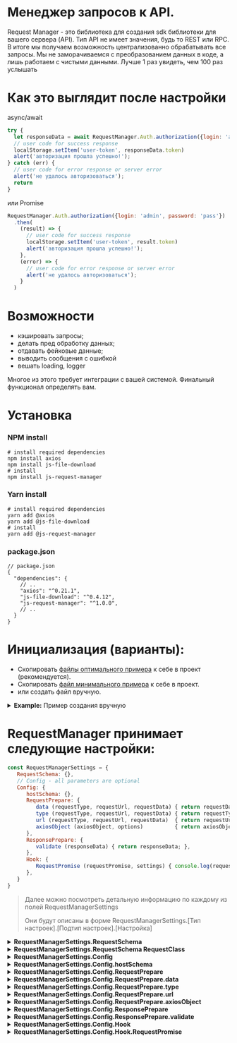 # Менеджер запросов к API.

Request Manager - это библиотека для создания sdk библиотеки для вашего сервера (API).
Тип API не имеет значения, будь то REST или RPC.
В итоге мы получаем возможность централизованно обрабатывать все запросы.
Мы не заморачиваемся с преобразованием данных в коде, а лишь работаем с чистыми данными.
Лучше 1 раз увидеть, чем 100 раз услышать


# Как это выглядит после настройки
async/await
```js
try {
  let responseData = await RequestManager.Auth.authorization({login: 'admin', password: 'pass'})
  // user code for success response
  localStorage.setItem('user-token', responseData.token)
  alert('авторизация прошла успешно!');
} catch (err) {
  // user code for error response or server error
  alert('не удалось авторизоваться');
  return
}
```
или Promise
```js
RequestManager.Auth.authorization({login: 'admin', password: 'pass'})
  .then(
    (result) => {
      // user code for success response
      localStorage.setItem('user-token', result.token)
      alert('авторизация прошла успешно!');
    },
    (error) => {
      // user code for error response or server error
      alert('не удалось авторизоваться');
    }
  )
```

# Возможности

- кэшировать запросы; 
- делать пред обработку данных;
- отдавать фейковые данные;
- выводить сообщения с ошибкой
- вешать loading, logger

Многое из этого требует интеграции с вашей системой. 
Финальный функционал определять вам.

# Установка

### NPM install
```shell
# install required dependencies
npm install axios
npm install js-file-download
# install
npm install js-request-manager
```
### Yarn install
```shell
# install required dependencies
yarn add @axios
yarn add @js-file-download
# install
yarn add @js-request-manager
```

### package.json
```json5
// package.json
{
  "dependencies": {
    // ..
    "axios": "^0.21.1",
    "js-file-download": "^0.4.12",
    "js-request-manager": "^1.0.0",
    // ..
  }
}
```


# Инициализация (варианты):
   - Скопировать [файлы оптимального примера](https://github.com/oploshka/js-request-manager/tree/master/example/create/RmOptimalStructureCreate) к себе в проект (рекомендуется).
   - Скопировать [файл минимального примера](https://github.com/oploshka/js-request-manager/tree/master/example/create/RmSimpleCreate) к себе в проект.
   - или создать файл вручную.

<details>
<summary><b>Example:</b> Пример создания вручную</summary>

```js
import RequestManager from 'js-request-manager/src/RequestManager';
import RequestClass   from "js-request-manager/src/Class/RequestClass";
// request sender
import axios from 'axios';

global.RequestManager = RequestManager({
  RequestSchema: {
    Auth: {
      authorization: ({login, password}) => {
        return new RequestClass({
          name  : 'authorization',
          type  : 'POST',
          url   : 'api://authorize', // https://domain.test/api/authorize
          params: {
            get: {},
            post: {login, password},
          },
          responsePrepare: (data) => {
            return {token: data.jwt};
          },
          errorMessage: 'Not correct login or password',
        });
      },
    }
  },
  Config: {
    hostSchema: {
      api: 'https://domain.test/api',
    },
    Hook: {
      RequestPromise (requestPromise, settings) { console.log(requestPromise, settings); }
    },
  },
  RequestClient: {
    async send(obj) { return await axios(obj); }
  }
});

```
</details>


# RequestManager принимает следующие настройки:
```js
const RequestManagerSettings = {
   RequestSchema: {}, 
   // Config - all parameters are optional
   Config: {
      hostSchema: {},
      RequestPrepare: {
         data (requestType, requestUrl, requestData) { return requestData; },
         type (requestType, requestUrl, requestData) { return requestType; },
         url (requestType, requestUrl, requestData)  { return requestUrl.getUrl(); },
         axiosObject (axiosObject, options)          { return axiosObject; },
      },
      ResponsePrepare: {
         validate (responseData) { return responseData; },
      },
      Hook: {
         RequestPromise (requestPromise, settings) { console.log(requestPromise, settings); }
      },
   }
}
```


> Далее можно посмотреть детальную информацию по каждому из полей RequestManagerSettings
> 
> Они будут описаны в форме RequestManagerSettings.[Тип настроек].[Подтип настроек].[Настройка]


<details>
<summary><b>RequestManagerSettings.RequestSchema</b></summary>

> Тут описывается все как мы будем группировать наши запросы.
> ```js
> // schema example
> const RequestSchema = {
>   Auth: {
>     authorization: ({login, password})        => { return new RequestClass({/* ... */}); },
>     registration : ({email, login, password}) => { return new RequestClass({/* ... */}); },
>   },
>   News: {
>     getAll : ()           => { return new RequestClass({/* ... */}); },
>     getById: ({id})       => { return new RequestClass({/* ... */}); },
>     getOldNews: ()        => { return new RequestClass({/* ... */}); },
>     getNewNews: ()        => { return new RequestClass({/* ... */}); },
>     create:({name, desc}) => { return new RequestClass({/* ... */}); },
>     delete:({id})         => { return new RequestClass({/* ... */}); },
>   },
>   Tags: {
>     News: {
>       getAll : ()         => { return new RequestClass({/* ... */}); },
>     },
>     User: {
>       getAll : ()         => { return new RequestClass({/* ... */}); },
>     },
>   },
>   getTheme : ()           => { return new RequestClass({/* ... */}); },
> };
```
Один запрос описывается функцией, которая принимает один объект и возвращает RequestClass

Пример как это вызывать
```js
RequestManager.Auth.authorization({login: 'admin', password: 'pass'});

RequestManager.News.getAll({}); // need send empty object
RequestManager.News.getById({id});

RequestManager.Tags.News.getAll({});
RequestManager.Tags.User.getAll({}).then(console.log, console.error);

RequestManager.getTheme({});
```
</details>

<details>
<summary><b>RequestManagerSettings.RequestSchema RequestClass</b></summary>

Это класс, которым мы описываем все наши запросы.
```js
import RequestClass   from "js-request-manager/src/Class/RequestClass";

request = new RequestClass({
name : '',      // String - request name (need for debug or custom prepare)
type : '',      // String - request type [GET|POST|PUT|DELETE ... or other custom ]
url  : '',      // String - request url
params : {
get : {},     // Send GET params
post: {},     // Send POST params
},

responsePrepare: (response) => { // Function
return {token: response.jwt};  // change response
},

cache : false,        // Create request cache   
errorMessage: '',     // String or Function
// For load file
fileName: 'test.txt', // String or Function
})
```
</details>

<details>
<summary><b>RequestManagerSettings.Config</b></summary>

Тут мы можем изменить стандартное поведение Request Manager, подписаться на события, задать alias для url.

</details>

<details>
<summary><b>RequestManagerSettings.Config.hostSchema</b></summary>

Задаем alias для url.
Делаем это для того, чтобы не писать полные имена доменов во всех запросах.
Пример:
```js
const hostSchema = {
   auth   : 'https://auth.domain.test/api',
   apiV1  : 'https://domain.test/api/v1',
   apiV2  : 'https://v2.domain.test/api',
};
```

В дальнейшем при описании запросов можно использовать сокращения
```js
RequestClass({ url: 'auth://authorize' /* ... */}); // url => https://auth.domain.test/api/authorize
RequestClass({ url: 'apiV1://users'    /* ... */}); // url => https://domain.test/api/v1/users
RequestClass({ url: 'apiV2://news'     /* ... */}); // url => https://v2.domain.test/api/news
```
</details>

<details>
<summary><b>RequestManagerSettings.Config.RequestPrepare</b></summary>

В данном объекте мы можем дополнить/переопределить/изменить/удалить данные, которые будут в запросе.
</details>

<details>
<summary><b>RequestManagerSettings.Config.RequestPrepare.data</b></summary>


Эта функция позволяет изменить/дополнить/подменить данные запроса.
Это отрабатывает для всех запросов!!!
```js
// example RequestManagerSettings.Config.RequestPrepare.data
function(requestType, requestUrl, requestData) {
  if(requestType === 'POST-REPLACE') { // add new types of queries if you understand what this is for.
     return { test: "test"} // replace requestData
  }
  
  requestData.time = Date(); // add date in send request
  
  if(requestData.debugInfo) {
    console.log(requestData.debugInfo) // view debug info
    delete requestData.debugInfo;     // delete data (debugInfo) from the request
  }
   
  if(requestData.arrayInfo) {
    requestData.arrayInfo = JSON.stringify(requestData.arrayInfo) // replace/conver data
  }
  
  return requestData;
}
```
</details>

<details>
<summary><b>RequestManagerSettings.Config.RequestPrepare.type</b></summary>

Эта функция позволяет изменить/подменить тип запроса.
Это отрабатывает для всех запросов!!!
```js
// example RequestManagerSettings.Config.RequestPrepare.type
function(requestType, requestUrl, requestData) {
  if(requestType === 'POST-REPLACE') { // add new types of queries if you understand what this is for.
    return 'POST' // replace requestType
  }

  const allowedRequestType = {
    'GET': true,
    'POST': true,
  }
  if(!allowedRequestType[requestType]) {
    console.warn('Not correct request type', requestType)
    return 'GET'; // replace
  }
  
  return requestType; // return original request type
}
```
</details>


<details>
<summary><b>RequestManagerSettings.Config.RequestPrepare.url</b></summary>

Эта функция позволяет изменить/подменить url запроса.
Это отрабатывает для всех запросов!!!
```js
// example RequestManagerSettings.Config.RequestPrepare.url
function(requestType, requestUrl, requestData) {
  
  if(requestType === 'POST-REPLACE') {
    return 'https://test.domain.com/test-url' // replace url
  }
  
   return requestUrl.getUrl(); // warning requestUrl - is RequestLinkClass
}
```
</details>

<details>
<summary><b>RequestManagerSettings.Config.RequestPrepare.axiosObject</b></summary>

Эта функция позволяет изменить/подменить объект, который передается в axios.
Нужно понимать какой объект хочет получить библиотека axios.
```js
function(axiosObject, options) {
  let token = localStorage.getItem('user-token');
  if (token) {
    // add axios header
    axiosObject.headers['Authorization'] = `Token ${token}`;
  }
  return axiosObject;
}
```
</details>

<details>
<summary><b>RequestManagerSettings.Config.ResponsePrepare</b></summary>

В данном блоке мы работаем с ответом (можем изменить)
</details>

<details>
<summary><b>RequestManagerSettings.Config.ResponsePrepare.validate</b></summary>

Тут мы проверяем является ли ответ успешным
```js
// import RequestManagerException from "js-request-manager/src/Class/RequestManagerException";
function(responseData){
  if (!responseData.success || responseData.error ) {
    throw new RequestManagerException('BACKEND_ERROR', responseData.error, responseData);
  }
  return responseData;
};
```
</details>

<details>
<summary><b>RequestManagerSettings.Config.Hook</b></summary>
Hook - можем подписаться на события Request Managera
</details>

<details>
<summary><b>RequestManagerSettings.Config.Hook.RequestPromise</b></summary>

Данное событие вызывается после того как запрос отправлен.
Применим для loading, ведения статистики, логирования, вывода сообщений об ошибках
```js
function(requestPromise, settings){
  requestPromise.then(
    (result) => {},
    (error) => {
      alert(settings.errorMessage) // alert error
    });
};
```
</details>
